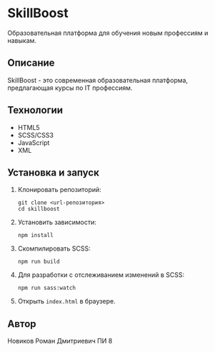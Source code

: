# SkillBoost

Образовательная платформа для обучения новым профессиям и навыкам.

## Описание

SkillBoost - это современная образовательная платформа, предлагающая курсы по IT профессиям.
## Технологии

- HTML5
- SCSS/CSS3
- JavaScript
- XML

## Установка и запуск

1. Клонировать репозиторий:
   ```
   git clone <url-репозитория>
   cd skillboost
   ```

2. Установить зависимости:
   ```
   npm install
   ```

3. Скомпилировать SCSS:
   ```
   npm run build
   ```

4. Для разработки с отслеживанием изменений в SCSS:
   ```
   npm run sass:watch
   ```

5. Открыть `index.html` в браузере.

## Автор

Новиков Роман Дмитриевич ПИ 8
